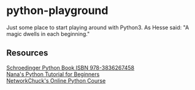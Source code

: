# python-playground
Just some place to start playing around with Python3.
As Hesse said: "A magic dwells in each beginning."

## Resources
[Schroedinger Python Book ISBN 978-3836267458 ](https://www.amazon.de/gp/product/3836267454) \
[Nana's Python Tutorial for Beginners](https://www.youtube.com/watch?v=t8pPdKYpowI) \
[NetworkChuck's Online Python Course](https://www.youtube.com/playlist?list=PLIhvC56v63ILPDA2DQBv0IKzqsWTZxCkp)
